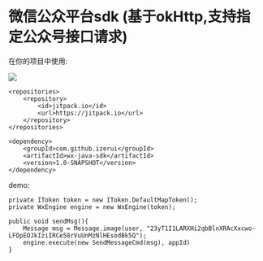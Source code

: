 # 微信公众平台sdk (基于okHttp,支持指定公众号接口请求)

在你的项目中使用:

[![](https://jitpack.io/v/izerui/wx-java-sdk.svg)](https://jitpack.io/#izerui/wx-java-sdk)

```
<repositories>
    <repository>
        <id>jitpack.io</id>
        <url>https://jitpack.io</url>
    </repository>
</repositories>
```

```
<dependency>
    <groupId>com.github.izerui</groupId>
    <artifactId>wx-java-sdk</artifactId>
    <version>1.0-SNAPSHOT</version>
</dependency>
```

demo:
```
private IToken token = new IToken.DefaultMapToken();
private WxEngine engine = new WxEngine(token);

public void sendMsg(){
    Message msg = Message.image(user, "23yT1I1LARXHi2qbBlnXRAcXxcwo-LFOpEOJkIziIRCe58rVuUnMzNlHEsodBk5Q");
    engine.execute(new SendMessageCmd(msg), appId)
}
```